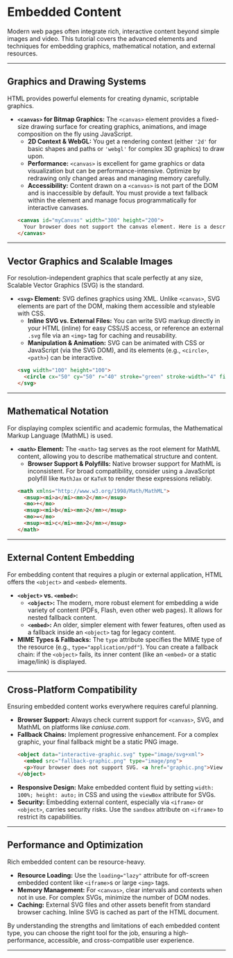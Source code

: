 # Embedded Content

Modern web pages often integrate rich, interactive content beyond simple images and video. This tutorial covers the advanced elements and techniques for embedding graphics, mathematical notation, and external resources.

---

## Graphics and Drawing Systems

HTML provides powerful elements for creating dynamic, scriptable graphics.

* **`<canvas>` for Bitmap Graphics:** The `<canvas>` element provides a fixed-size drawing surface for creating graphics, animations, and image composition on the fly using JavaScript.
    * **2D Context & WebGL:** You get a rendering context (either `'2d'` for basic shapes and paths or `'webgl'` for complex 3D graphics) to draw upon.
    * **Performance:** `<canvas>` is excellent for game graphics or data visualization but can be performance-intensive. Optimize by redrawing only changed areas and managing memory carefully.
    * **Accessibility:** Content drawn on a `<canvas>` is not part of the DOM and is inaccessible by default. You must provide a text fallback within the element and manage focus programmatically for interactive canvases.
    ```html
    <canvas id="myCanvas" width="300" height="200">
      Your browser does not support the canvas element. Here is a description of the graphic.
    </canvas>
    ```

---

## Vector Graphics and Scalable Images

For resolution-independent graphics that scale perfectly at any size, Scalable Vector Graphics (SVG) is the standard.

* **`<svg>` Element:** SVG defines graphics using XML. Unlike `<canvas>`, SVG elements are part of the DOM, making them accessible and styleable with CSS.
    * **Inline SVG vs. External Files:** You can write SVG markup directly in your HTML (inline) for easy CSS/JS access, or reference an external `.svg` file via an `<img>` tag for caching and reusability.
    * **Manipulation & Animation:** SVG can be animated with CSS or JavaScript (via the SVG DOM), and its elements (e.g., `<circle>`, `<path>`) can be interactive.
    ```html
    <svg width="100" height="100">
      <circle cx="50" cy="50" r="40" stroke="green" stroke-width="4" fill="yellow" />
    </svg>
    ```

---

## Mathematical Notation

For displaying complex scientific and academic formulas, the Mathematical Markup Language (MathML) is used.

* **`<math>` Element:** The `<math>` tag serves as the root element for MathML content, allowing you to describe mathematical structure and content.
    * **Browser Support & Polyfills:** Native browser support for MathML is inconsistent. For broad compatibility, consider using a JavaScript polyfill like `MathJax` or `KaTeX` to render these expressions reliably.
    ```html
    <math xmlns="http://www.w3.org/1998/Math/MathML">
      <msup><mi>a</mi><mn>2</mn></msup>
      <mo>+</mo>
      <msup><mi>b</mi><mn>2</mn></msup>
      <mo>=</mo>
      <msup><mi>c</mi><mn>2</mn></msup>
    </math>
    ```

---

## External Content Embedding

For embedding content that requires a plugin or external application, HTML offers the `<object>` and `<embed>` elements.

* **`<object>` vs. `<embed>`:**
    * **`<object>`:** The modern, more robust element for embedding a wide variety of content (PDFs, Flash, even other web pages). It allows for nested fallback content.
    * **`<embed>`:** An older, simpler element with fewer features, often used as a fallback inside an `<object>` tag for legacy content.
* **MIME Types & Fallbacks:** The `type` attribute specifies the MIME type of the resource (e.g., `type="application/pdf"`). You can create a fallback chain: if the `<object>` fails, its inner content (like an `<embed>` or a static image/link) is displayed.

---

## Cross-Platform Compatibility

Ensuring embedded content works everywhere requires careful planning.

* **Browser Support:** Always check current support for `<canvas>`, SVG, and MathML on platforms like *caniuse.com*.
* **Fallback Chains:** Implement progressive enhancement. For a complex graphic, your final fallback might be a static PNG image.
    ```html
    <object data="interactive-graphic.svg" type="image/svg+xml">
      <embed src="fallback-graphic.png" type="image/png">
      <p>Your browser does not support SVG. <a href="graphic.png">View as PNG</a>.</p>
    </object>
    ```
* **Responsive Design:** Make embedded content fluid by setting `width: 100%; height: auto;` in CSS and using the `viewBox` attribute for SVGs.
* **Security:** Embedding external content, especially via `<iframe>` or `<object>`, carries security risks. Use the `sandbox` attribute on `<iframe>` to restrict its capabilities.

---

## Performance and Optimization

Rich embedded content can be resource-heavy.

* **Resource Loading:** Use the `loading="lazy"` attribute for off-screen embedded content like `<iframe>`s or large `<img>` tags.
* **Memory Management:** For `<canvas>`, clear intervals and contexts when not in use. For complex SVGs, minimize the number of DOM nodes.
* **Caching:** External SVG files and other assets benefit from standard browser caching. Inline SVG is cached as part of the HTML document.

By understanding the strengths and limitations of each embedded content type, you can choose the right tool for the job, ensuring a high-performance, accessible, and cross-compatible user experience.

---

